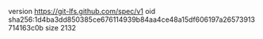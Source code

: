 version https://git-lfs.github.com/spec/v1
oid sha256:1d4ba3dd850385ce676114939b84aa4ce48a15df606197a26573913714163c0b
size 2132
